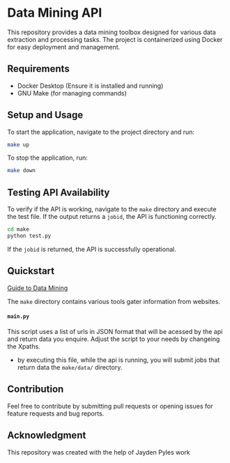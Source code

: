 
# Data Mining API

This repository provides a data mining toolbox designed for various data extraction and processing tasks. The project is containerized using Docker for easy deployment and management.

## Requirements

- Docker Desktop (Ensure it is installed and running)
- GNU Make (for managing commands)

## Setup and Usage

To start the application, navigate to the project directory and run:

```sh
make up
```

To stop the application, run:

```sh
make down
```

## Testing API Availability

To verify if the API is working, navigate to the `make` directory and execute the test file. If the output returns a `jobid`, the API is functioning correctly.

```sh
cd make
python test.py
```

If the `jobid` is returned, the API is successfully operational.

## Quickstart 
[Guide to Data Mining](https://alixf.ch/blog/guide-data-mining)  

The `make`  directory contains various tools gater information from websites. 

#### `main.py`
This script uses a list of urls in JSON format that will be acessed by the api and return data you enquire. Adjust the script to your needs by changeing the Xpaths. 
- by executing this file, while the api is running, you will submit jobs that return data the `make/data/` directory. 

## Contribution

Feel free to contribute by submitting pull requests or opening issues for feature requests and bug reports.

## Acknowledgment

This repository was created with the help of Jayden Pyles work 





